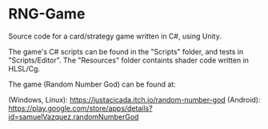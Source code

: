 # RNG-Game
Source code for a card/strategy game written in C#, using Unity.

The game's C# scripts can be found in the "Scripts" folder, and tests in "Scripts/Editor".
The "Resources" folder containts shader code written in HLSL/Cg.

The game (Random Number God) can be found at:

(Windows, Linux): https://justacicada.itch.io/random-number-god
(Android): https://play.google.com/store/apps/details?id=samuelVazquez.randomNumberGod
